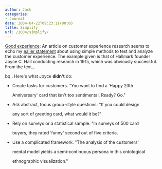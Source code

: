 ```yaml
---
author: Jack
categories:
- Journal
date: 2004-04-22T09:23:11+00:00
title: Simplify
url: /2004/simplify/
---
```


[Good experience][1]: An article on customer experience research seems to echo my [ealier statement][2] about using simple methods to test and analyze the customer experience. The example given is that of Hallmark founder Joyce C. Hall conducting research in 1915, which was obviously successful. From the text&#8230;

bq.. Here's what Joyce **didn't** do:

</p> 

  * Create tasks for customers. "You want to find a &#8216;Happy 20th
  
    
  
    Anniversary' card that isn't too sentimental. Ready? Go." 


  * Ask abstract, focus group-style questions: "If you could design
  
    
  
    any sort of greeting card, what would it be?" 


  * Rely on surveys or a statistical sample. "In surveys of 500 card
  
    
  
    buyers, they rated &#8216;funny' second out of five criteria.


  * Use a complicated framework. "The analysis of the customers'
  
    
  
    mental model yields a semi-continuous persona in this ontological
  
    
  
    ethnographic visualization."
</ul>

 [1]: http://www.goodexperience.com/columns/04/0422.hall.html
 [2]: https://www.jackbaty.com/archives/2004/04/16/waffles